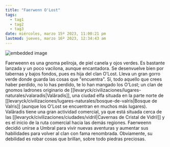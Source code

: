 ```yaml
---
title: "Faerwenn O'Lost"
tags:
  - tag1
  - tag2
  - tag3
date: miércoles, marzo 15º 2023, 11:00:21 pm
lastmod: jueves, marzo 16º 2023, 12:34:43 am
---
```


![embedded image](https://assets.legendkeeper.com/b3a6af71-6eea-475c-ade6-3bd266f45c4a.png "Attachment")

Faerweenn es una gnoma peliroja, de piel canela y ojos verdes. Es bastante lanzada y un poco vacilona, aunque encantadora. Se desenvuelve bien por tabernas y bajos fondos, pues es hija del clan O’Lost. Lleva un gran gorro verde donde guarda las cosas que "encuentra". Sí, todo aquello que crees haber perdido, no lo has perdido, te lo han mangado los O'Lost; un clan de gnomos ladrones originario de [[levaryck/civilizaciones/lugares-naturales/valaradis|Valâradis]], una ciudad elfa situada en la parte norte de [[levaryck/civilizaciones/lugares-naturales/bosque-de-valris|Bosque de Valris]] (aunque los O'Lost se encuentran en muchos más lugares). Valâradis tiene una gran actividad comercial, ya que está situada cerca de las [[levaryck/civilizaciones/ciudades/vidril|Cavernas de Cristal de Vidril]] y es el inicio de la ruta comercial hacia las demás regiones. Faerweenn decidió unirse a Umbral para vivir nuevas aventuras y aumentar sus habilidades para volver al clan con fama renombrada. Obviamente, su debilidad es robar cosas que brillan, sobre todo piedras preciosas.